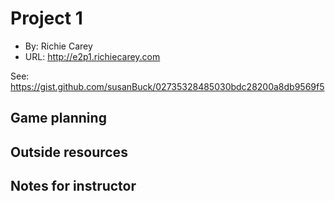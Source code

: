 # Project 1
+ By: Richie Carey
+ URL: <http://e2p1.richiecarey.com>

See: https://gist.github.com/susanBuck/02735328485030bdc28200a8db9569f5

## Game planning

## Outside resources

## Notes for instructor
